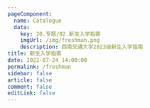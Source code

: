 ```yaml
---
pageComponent:
  name: Catalogue
  data:
    key: 20.专题/02.新生入学指南
    imgUrl: /img/freshman.png
    description: 西南交通大学2023级新生入学指南
title: 新生入学指南
date: 2022-07-24 14:00:00
permalink: /freshman
sidebar: false
article: false
comment: false
editLink: false
---
```

